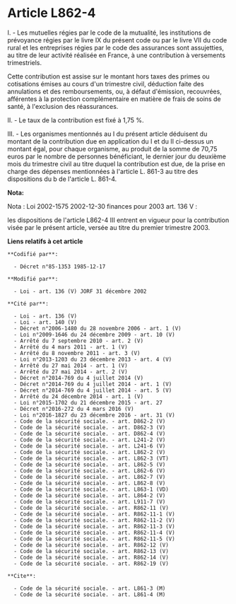 # Article L862-4

I. - Les mutuelles régies par le code de la mutualité, les institutions de prévoyance régies par le livre IX du présent code
ou par le livre VII du code rural et les entreprises régies par le code des assurances sont assujetties, au titre de leur
activité réalisée en France, à une contribution à versements trimestriels.

Cette contribution est assise sur le montant hors taxes des primes ou cotisations émises au cours d'un trimestre civil,
déduction faite des annulations et des remboursements, ou, à défaut d'émission, recouvrées, afférentes à la protection
complémentaire en matière de frais de soins de santé, à l'exclusion des réassurances.

II. - Le taux de la contribution est fixé à 1,75 %.

III. - Les organismes mentionnés au I du présent article déduisent du montant de la contribution due en application du I et
du II ci-dessus un montant égal, pour chaque organisme, au produit de la somme de 70,75 euros par le nombre de personnes
bénéficiant, le dernier jour du deuxième mois du trimestre civil au titre duquel la contribution est due, de la prise en
charge des dépenses mentionnées à l'article L. 861-3 au titre des dispositions du b de l'article L. 861-4.

**Nota:**

Nota : Loi 2002-1575 2002-12-30 finances pour 2003 art. 136 V :

les dispositions de l'article L862-4 III entrent en vigueur pour la contribution visée par le présent article, versée au
titre du premier trimestre 2003.

**Liens relatifs à cet article**

	**Codifié par**:

	  - Décret n°85-1353 1985-12-17

	**Modifié par**:

	  - Loi - art. 136 (V) JORF 31 décembre 2002

	**Cité par**:

	  - Loi - art. 136 (V)
	  - Loi - art. 140 (V)
	  - Décret n°2006-1480 du 28 novembre 2006 - art. 1 (V)
	  - Loi n°2009-1646 du 24 décembre 2009 - art. 10 (V)
	  - Arrêté du 7 septembre 2010 - art. 2 (V)
	  - Arrêté du 4 mars 2011 - art. 1 (V)
	  - Arrêté du 8 novembre 2011 - art. 3 (V)
	  - Loi n°2013-1203 du 23 décembre 2013 - art. 4 (V)
	  - Arrêté du 27 mai 2014 - art. 1 (V)
	  - Arrêté du 27 mai 2014 - art. 2 (V)
	  - Décret n°2014-769 du 4 juillet 2014 (V)
	  - Décret n°2014-769 du 4 juillet 2014 - art. 1 (V)
	  - Décret n°2014-769 du 4 juillet 2014 - art. 5 (V)
	  - Arrêté du 24 décembre 2014 - art. 1 (V)
	  - Loi n°2015-1702 du 21 décembre 2015 - art. 27
	  - Décret n°2016-272 du 4 mars 2016 (V)
	  - Loi n°2016-1827 du 23 décembre 2016 - art. 31 (V)
	  - Code de la sécurité sociale. - art. D862-2 (V)
	  - Code de la sécurité sociale. - art. D862-3 (V)
	  - Code de la sécurité sociale. - art. D862-4 (V)
	  - Code de la sécurité sociale. - art. L241-2 (V)
	  - Code de la sécurité sociale. - art. L241-6 (V)
	  - Code de la sécurité sociale. - art. L862-2 (V)
	  - Code de la sécurité sociale. - art. L862-3 (VT)
	  - Code de la sécurité sociale. - art. L862-5 (V)
	  - Code de la sécurité sociale. - art. L862-6 (V)
	  - Code de la sécurité sociale. - art. L862-7 (V)
	  - Code de la sécurité sociale. - art. L862-8 (V)
	  - Code de la sécurité sociale. - art. L863-1 (VD)
	  - Code de la sécurité sociale. - art. L864-2 (V)
	  - Code de la sécurité sociale. - art. L911-7 (V)
	  - Code de la sécurité sociale. - art. R862-11 (V)
	  - Code de la sécurité sociale. - art. R862-11-1 (V)
	  - Code de la sécurité sociale. - art. R862-11-2 (V)
	  - Code de la sécurité sociale. - art. R862-11-3 (V)
	  - Code de la sécurité sociale. - art. R862-11-4 (V)
	  - Code de la sécurité sociale. - art. R862-11-5 (V)
	  - Code de la sécurité sociale. - art. R862-12 (V)
	  - Code de la sécurité sociale. - art. R862-13 (V)
	  - Code de la sécurité sociale. - art. R862-14 (V)
	  - Code de la sécurité sociale. - art. R862-19 (V)

	**Cite**:

	  - Code de la sécurité sociale. - art. L861-3 (M)
	  - Code de la sécurité sociale. - art. L861-4 (M)
